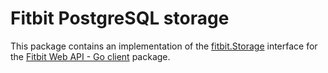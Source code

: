 # Fitbit PostgreSQL storage

This package contains an implementation of the [fitbit.Storage](https://github.com/galeone/fitbit/blob/main/storage.go) interface for the [Fitbit Web API - Go client](https://github.com/galeone/fitbit) package.
